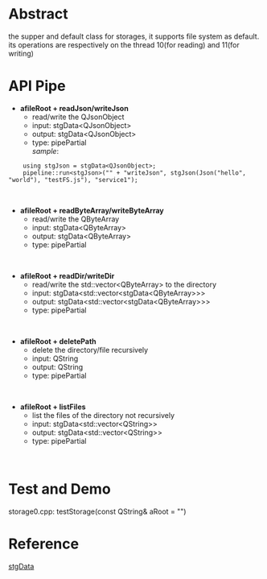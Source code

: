 # Abstract
the supper and default class for storages, it supports file system as default. its operations are respectively on the thread 10(for reading) and 11(for writing)  

# API Pipe
* **afileRoot + readJson/writeJson**  
    - read/write the QJsonObject  
    - input: stgData<QJsonObject\>  
    - output: stgData<QJsonObject\>  
    - type: pipePartial  
_sample_:
```
    using stgJson = stgData<QJsonObject>;
    pipeline::run<stgJson>("" + "writeJson", stgJson(Json("hello", "world"), "testFS.js"), "service1");
```  
</br>

* **afileRoot + readByteArray/writeByteArray**  
    - read/write the QByteArray  
    - input: stgData<QByteArray\>  
    - output: stgData<QByteArray\>  
    - type: pipePartial  
</br>

* **afileRoot + readDir/writeDir**  
    - read/write the std::vector<QByteArray\> to the directory  
    - input: stgData<std::vector<stgData<QByteArray\>\>\>  
    - output: stgData<std::vector<stgData<QByteArray\>\>\>  
    - type: pipePartial  
</br>

* **afileRoot + deletePath**  
    - delete the directory/file recursively  
    - input: QString  
    - output: QString  
    - type: pipePartial  
</br>

* **afileRoot + listFiles**  
    - list the files of the directory not recursively  
    - input: stgData<std::vector<QString\>\>  
    - output: stgData<std::vector<QString\>\>  
    - type: pipePartial  
</br>

# Test and Demo
storage0.cpp: testStorage(const QString& aRoot = "")

# Reference
[stgData](stgData.md)  

